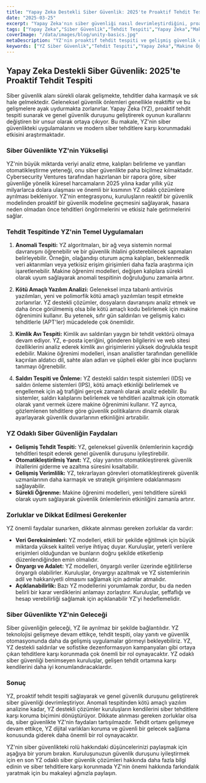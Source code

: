 ```yaml
---
title: "Yapay Zeka Destekli Siber Güvenlik: 2025'te Proaktif Tehdit Tespiti"
date: "2025-03-25"
excerpt: "Yapay Zeka'nın siber güvenliği nasıl devrimleştirdiğini, proaktif tehdit tespiti sağlayarak ve genel güvenlik duruşunu güçlendirerek keşfedin. Siber güvenlikteki en son yapay zeka uygulamaları ve gelişen siber tehditlere karşı korunmadaki etkileri hakkında bilgi edinin."
tags: ["Yapay Zeka","Siber Güvenlik","Tehdit Tespiti","Yapay Zeka","Makine Öğrenimi","Ağ Güvenliği"]
coverImage: "/data/images/blog/unity-basics.jpg"
metaDescription: "YZ'nin proaktif tehdit tespiti ve gelişmiş güvenlik çözümleriyle siber güvenliği nasıl dönüştürdüğünü keşfedin. Gelişen siber tehditlere karşı korunmada YZ'nin temel uygulamaları ve faydaları hakkında bilgi edinin."
keywords: ["YZ Siber Güvenlik","Tehdit Tespiti","Yapay Zeka","Makine Öğrenimi","Ağ Güvenliği","Siber Güvenlik Trendleri"]
---
```


## Yapay Zeka Destekli Siber Güvenlik: 2025'te Proaktif Tehdit Tespiti

Siber güvenlik alanı sürekli olarak gelişmekte, tehditler daha karmaşık ve sık hale gelmektedir. Geleneksel güvenlik önlemleri genellikle reaktiftir ve bu gelişmelere ayak uydurmakta zorlanırlar. Yapay Zeka (YZ), proaktif tehdit tespiti sunarak ve genel güvenlik duruşunu geliştirerek oyunun kurallarını değiştiren bir unsur olarak ortaya çıkıyor. Bu makale, YZ'nin siber güvenlikteki uygulamalarını ve modern siber tehditlere karşı korunmadaki etkisini araştırmaktadır.

### Siber Güvenlikte YZ'nin Yükselişi

YZ'nin büyük miktarda veriyi analiz etme, kalıpları belirleme ve yanıtları otomatikleştirme yeteneği, onu siber güvenlikte paha biçilmez kılmaktadır. Cybersecurity Ventures tarafından hazırlanan bir rapora göre, siber güvenliğe yönelik küresel harcamaların 2025 yılına kadar yıllık yüz milyarlarca dolara ulaşması ve önemli bir kısmının YZ odaklı çözümlere ayrılması bekleniyor. YZ'nin entegrasyonu, kuruluşların reaktif bir güvenlik modelinden proaktif bir güvenlik modeline geçmesini sağlayarak, hasara neden olmadan önce tehditleri öngörmelerini ve etkisiz hale getirmelerini sağlar.

### Tehdit Tespitinde YZ'nin Temel Uygulamaları

1.  **Anomali Tespiti:** YZ algoritmaları, bir ağ veya sistemin normal davranışını öğrenebilir ve bir güvenlik ihlalini gösterebilecek sapmaları belirleyebilir. Örneğin, olağandışı oturum açma kalıpları, beklenmedik veri aktarımları veya yetkisiz erişim girişimleri daha fazla araştırma için işaretlenebilir. Makine öğrenimi modelleri, değişen kalıplara sürekli olarak uyum sağlayarak anomali tespitinin doğruluğunu zamanla artırır.

2.  **Kötü Amaçlı Yazılım Analizi:** Geleneksel imza tabanlı antivirüs yazılımları, yeni ve polimorfik kötü amaçlı yazılımları tespit etmekte zorlanırlar. YZ destekli çözümler, dosyaların davranışını analiz etmek ve daha önce görülmemiş olsa bile kötü amaçlı kodu belirlemek için makine öğrenimini kullanır. Bu yetenek, sıfır gün saldırıları ve gelişmiş kalıcı tehditlerle (APT'ler) mücadelede çok önemlidir.

3.  **Kimlik Avı Tespiti:** Kimlik avı saldırıları yaygın bir tehdit vektörü olmaya devam ediyor. YZ, e-posta içeriğini, gönderen bilgilerini ve web sitesi özelliklerini analiz ederek kimlik avı girişimlerini yüksek doğrulukla tespit edebilir. Makine öğrenimi modelleri, insan analistler tarafından genellikle kaçırılan aldatıcı dil, sahte alan adları ve şüpheli ekler gibi ince ipuçlarını tanımayı öğrenebilir.

4.  **Saldırı Tespiti ve Önleme:** YZ destekli saldırı tespit sistemleri (IDS) ve saldırı önleme sistemleri (IPS), kötü amaçlı etkinliği belirlemek ve engellemek için ağ trafiğini gerçek zamanlı olarak analiz edebilir. Bu sistemler, saldırı kalıplarını belirlemek ve tehditleri azaltmak için otomatik olarak yanıt vermek üzere makine öğrenimini kullanır. YZ ayrıca, gözlemlenen tehditlere göre güvenlik politikalarını dinamik olarak ayarlayarak güvenlik duvarlarının etkinliğini artırabilir.

### YZ Odaklı Siber Güvenliğin Faydaları

*   **Gelişmiş Tehdit Tespiti:** YZ, geleneksel güvenlik önlemlerinin kaçırdığı tehditleri tespit ederek genel güvenlik duruşunu iyileştirebilir.
*   **Otomatikleştirilmiş Yanıt:** YZ, olay yanıtını otomatikleştirerek güvenlik ihlallerini giderme ve azaltma süresini kısaltabilir.
*   **Gelişmiş Verimlilik:** YZ, tekrarlayan görevleri otomatikleştirerek güvenlik uzmanlarının daha karmaşık ve stratejik girişimlere odaklanmasını sağlayabilir.
*   **Sürekli Öğrenme:** Makine öğrenimi modelleri, yeni tehditlere sürekli olarak uyum sağlayarak güvenlik önlemlerinin etkinliğini zamanla artırır.

### Zorluklar ve Dikkat Edilmesi Gerekenler

YZ önemli faydalar sunarken, dikkate alınması gereken zorluklar da vardır:

*   **Veri Gereksinimleri:** YZ modelleri, etkili bir şekilde eğitilmek için büyük miktarda yüksek kaliteli veriye ihtiyaç duyar. Kuruluşlar, yeterli verilere erişimleri olduğundan ve bunların doğru şekilde etiketlenip düzenlendiğinden emin olmalıdır.
*   **Önyargı ve Adalet:** YZ modelleri, önyargılı veriler üzerinde eğitilirlerse önyargılı olabilirler. Kuruluşlar, önyargıyı azaltmak ve YZ sistemlerinin adil ve hakkaniyetli olmasını sağlamak için adımlar atmalıdır.
*   **Açıklanabilirlik:** Bazı YZ modellerini yorumlamak zordur, bu da neden belirli bir karar verdiklerini anlamayı zorlaştırır. Kuruluşlar, şeffaflığı ve hesap verebilirliği sağlamak için açıklanabilir YZ'yi hedeflemelidir.

### Siber Güvenlikte YZ'nin Geleceği

Siber güvenliğin geleceği, YZ ile ayrılmaz bir şekilde bağlantılıdır. YZ teknolojisi gelişmeye devam ettikçe, tehdit tespiti, olay yanıtı ve güvenlik otomasyonunda daha da gelişmiş uygulamalar görmeyi bekleyebiliriz. YZ, YZ destekli saldırılar ve sofistike dezenformasyon kampanyaları gibi ortaya çıkan tehditlere karşı korunmada çok önemli bir rol oynayacaktır. YZ odaklı siber güvenliği benimseyen kuruluşlar, gelişen tehdit ortamına karşı kendilerini daha iyi konumlandıracaklardır.

### Sonuç

YZ, proaktif tehdit tespiti sağlayarak ve genel güvenlik duruşunu geliştirerek siber güvenliği devrimleştiriyor. Anomali tespitinden kötü amaçlı yazılım analizine kadar, YZ destekli çözümler kuruluşların kendilerini siber tehditlere karşı koruma biçimini dönüştürüyor. Dikkate alınması gereken zorluklar olsa da, siber güvenlikte YZ'nin faydaları tartışılmazdır. Tehdit ortamı gelişmeye devam ettikçe, YZ dijital varlıkları koruma ve güvenli bir gelecek sağlama konusunda giderek daha önemli bir rol oynayacaktır.

YZ'nin siber güvenlikteki rolü hakkındaki düşüncelerinizi paylaşmak için aşağıya bir yorum bırakın. Kuruluşunuzun güvenlik duruşunu iyileştirmek için en son YZ odaklı siber güvenlik çözümleri hakkında daha fazla bilgi edinin ve siber tehditlere karşı korunmada YZ'nin önemi hakkında farkındalık yaratmak için bu makaleyi ağınızla paylaşın.
    